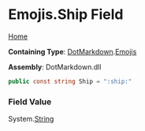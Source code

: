 # Emojis\.Ship Field

[Home](../../../README.md)

**Containing Type**: [DotMarkdown](../../README.md)\.[Emojis](../README.md)

**Assembly**: DotMarkdown\.dll

```csharp
public const string Ship = ":ship:"
```

### Field Value

System\.[String](https://docs.microsoft.com/en-us/dotnet/api/system.string)